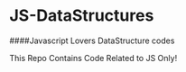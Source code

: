 # JS-DataStructures
####Javascript Lovers DataStructure codes

This Repo Contains Code Related to JS Only!

